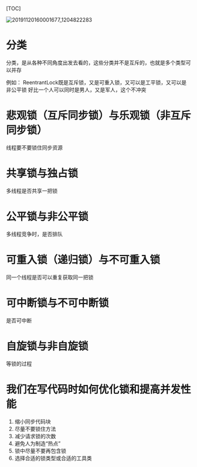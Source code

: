 [TOC]

![20191120160001677_1204822283](https://gitee.com/caijingquan/imagebed/raw/master/1602317797_20200404012554644_839319566.jpg)


# 分类
分类，是从各种不同角度出发去看的，这些分类并不是互斥的，也就是多个类型可以并存

例如：
ReentrantLock既是互斥锁，又是可重入锁，又可以是工平锁，又可以是非公平锁
好比一个人可以同时是男人，又是军人，这个不冲突

# 悲观锁（互斥同步锁）与乐观锁（非互斥同步锁）
线程要不要锁住同步资源
# 共享锁与独占锁
多线程是否共享一把锁
# 公平锁与非公平锁
多线程竞争时，是否排队
# 可重入锁（递归锁）与不可重入锁
同一个线程是否可以重复获取同一把锁
# 可中断锁与不可中断锁
是否可中断
# 自旋锁与非自旋锁
等锁的过程

# 我们在写代码时如何优化锁和提高并发性能
1. 缩小同步代码块
2. 尽量不要锁住方法
3. 减少请求锁的次数
4. 避免人为制造“热点”
5. 锁中尽量不要再包含锁
6. 选择合适的锁类型或合适的工具类